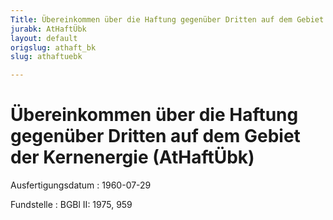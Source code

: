 ```yaml
---
Title: Übereinkommen über die Haftung gegenüber Dritten auf dem Gebiet der Kernenergie
jurabk: AtHaftÜbk
layout: default
origslug: athaft_bk
slug: athaftuebk

---
```


# Übereinkommen über die Haftung gegenüber Dritten auf dem Gebiet der Kernenergie (AtHaftÜbk)

Ausfertigungsdatum
:   1960-07-29

Fundstelle
:   BGBl II: 1975, 959

